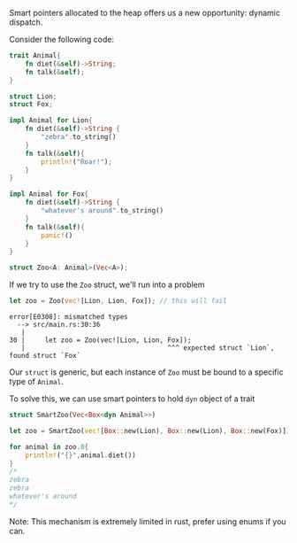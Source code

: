 Smart pointers allocated to the heap offers us a new opportunity: dynamic dispatch.

Consider the following code:
```rust
trait Animal{
    fn diet(&self)->String;
    fn talk(&self);
}

struct Lion;
struct Fox;

impl Animal for Lion{
    fn diet(&self)->String {
        "zebra".to_string()
    }
    fn talk(&self){
        println!("Roar!");
    }
}

impl Animal for Fox{
    fn diet(&self)->String {
        "whatever's around".to_string()
    }
    fn talk(&self){
        panic!()
    }
}

struct Zoo<A: Animal>(Vec<A>);
```

If we try to use the `Zoo` struct, we'll run into a problem

```rust
let zoo = Zoo(vec![Lion, Lion, Fox]); // this will fail
```

```
error[E0308]: mismatched types
  --> src/main.rs:30:36
   |
30 |     let zoo = Zoo(vec![Lion, Lion, Fox]);
   |                                    ^^^ expected struct `Lion`, found struct `Fox`
```

Our `struct` is generic, but each instance of `Zoo` must be bound to a specific type of `Animal`. 

To solve this, we can use smart pointers to hold `dyn` object of a trait

```rust
struct SmartZoo(Vec<Box<dyn Animal>>)

let zoo = SmartZoo(vec![Box::new(Lion), Box::new(Lion), Box::new(Fox)]);

for animal in zoo.0{
    println!("{}",animal.diet())
}
/*
zebra
zebra
whatever's around
*/
```

Note: This mechanism is extremely limited in rust, prefer using enums if you can.